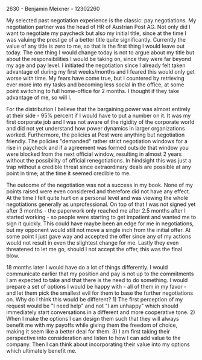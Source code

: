 
2630 - Benjamin Meixner - 12302260

My selected past negotiation experience is the classic: pay negotiations. My negotiation partner was the head of HR of Austrian Post AG. Not only did I want to negotiate my paycheck but also my initial title, since at the time I was valuing the prestige of a better title quite significantly. Currently the value of any title is zero to me, so that is the first thing I would leave out today. The one thing I would change today is not to argue about my title but about the responsibilities I would be taking on, since they were far beyond my age and pay level. I initiated the negotiation since I already felt taken advantage of during my first weeks/months and I feared this would only get worse with time. My fears have come true, but I countered by retrieving ever more into my tasks and becoming less social in the office, at some point switching to full home-office for 2 months. I thought if they take advantage of me, so will I. 

For the distribution I believe that the bargaining power was almost entirely at their side - 95% percent if I would have to put a number on it. It was my first corporate job and I was not aware of the rigidity of the corporate world and did not yet understand how power dynamics in larger organizations worked. Furthermore, the policies at Post were anything but negotiation friendly. The policies "demanded" rather strict negotiation windows for a rise in paycheck and if a agreement was formed outside that window you were blocked from the next official window, resulting in almost 2 years without the possibility of official renegotiations. In hindsight this was just a trap without a credible threat since extraordinary deals are possible at any point in time; at the time it seemed credible to me.

The outcome of the negotiation was not a success in my book. None of my points raised were even considered and therefore did not have any effect. At the time I felt quite hurt on a personal level and was viewing the whole negotiations generally as unprofessional. On top of that I was not signed yet after 3 months - the paperwork only reached me after 2.5 months after I started working - so people were starting to get impatient and wanted me to sign it quickly. This could have maybe been an edge for me in negotiations, but my opponent would still not move a single inch from the initial offer. At some point I just gave way and accepted the offer since any of my actions would not result in even the slightest change for me. Lastly they even threatened to let me go, should I not accept the offer, this was the final blow.

18 months later I would have do a lot of things differently. I would communicate earlier that my position and pay is not up to the commitments I am expected to take and that there is the need to do something. I would prepare a set of options I would be happy with - all of them in my favor - and let them pick the smallest evil for them to base the further negotiations on. Why do I think this would be different? 1) The first perception of my request would be "I need help" and not "I am unhappy" which should immediately start conversations in a different and more cooperative tone. 2) When I make the options I can design them such that they will always benefit me with my payoffs while giving them the freedom of choice, making it seem like a better deal for them. 3) I am first taking their perspective into consideration and listen to how I can add value to the company. Then I can think about incorporating their value into my options which ultimately benefit me.